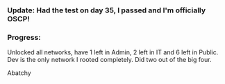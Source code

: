 ### Update: Had the test on day 35, I passed and I'm officially OSCP!

###  

### Progress:

Unlocked all networks, have 1 left in Admin, 2 left in IT and 6 left in
Public. Dev is the only network I rooted completely. Did two out of the big
four.  
  
Abatchy

